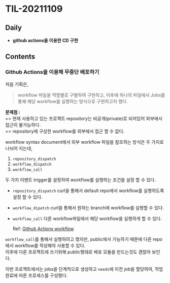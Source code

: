 # TIL-20211109

## Daily

- **github actions을 이용한 CD 구현**

## Contents

### Github Actions을 이용해 무중단 배포하기

처음 기획은,

> workflow 파일을 역할별로 구별하여 구현하고, 이후에 하나의 파일에서 Jobs를 통해 해당 workflow를 실행하는 방식으로 구현하고자 했다.

**문제점 :**  
 => 현재 사용하고 있는 프로젝트 repository는 비공개(private)로 되어있어 외부에서 접근이 불가능하다.  
 => repository에 구성한 workflow를 외부에서 접근 할 수 없다.

workflow syntax document에서 외부 workflow 파일을 참조하는 방식은 두 가지로 나뉘어 지는데,

1.  `repository_dispatch`
2.  `workflow_dispatch`
3.  `workflow_call`

두 가지 이벤트 trigger를 설정하여 workflow를 실행하는 조건을 설정 할 수 있다.

- `repository_dispatch`
  curl을 통해서 default repo에서 workflow를 실행하도록 설정 할 수 있다.

- `workflow_dipatch`
  curl을 통해서 원하는 branch에 workflow를 실행할 수 있다.

- `workflow_call`
  다른 workflow파일에서 해당 workflow을 실행하게 할 수 있다.

  Ref: [Github Actions workflow](https://docs.github.com/en/actions/learn-github-actions/events-that-trigger-workflows#repository_dispatch)

`workflow_call`를 통해서 실행하려고 했지만, public에서 가능하기 때문에 다른 repo에서 workflow를 작성해야 사용할 수 있다.  
이후에 다른 프로젝트에 쓰기위해 public형태로 배포 모듈을 만드는것도 괜찮아 보인다.

이번 프로젝트에서는 jobs을 단계적으로 생성하고 `needs`에 이전 job을 할당하여, 작업 완료에 따른 프로세스를 구성했다.
